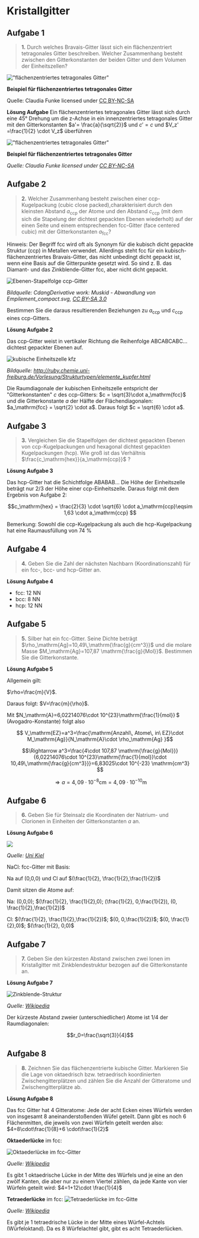 <!--
author: Claudia Funke
email: claudia.funke@physik.tu-freiberg.de
title: Übung Struktur der Materie I, Arbeitsblatt 3

-->

# Kristallgitter
## Aufgabe 1
>__1.__  Durch welches Bravais-Gitter lässt sich ein flächenzentriert tetragonales Gitter beschreiben. Welcher Zusammenhang besteht zwischen den Gitterkonstanten der beiden Gitter und dem Volumen der Einheitszellen?

!["flächenzentriertes tetragonales Gitter"](media/flaechenzentriert_tetragonal.png)

 **Beispiel für flächenzentriertes tetragonales Gitter**
 
Quelle:  Claudia Funke licensed under [CC BY-NC-SA ](https://creativecommons.org/licenses/by-nc-sa/4.0/)

**Lösung Aufgabe** 
Ein flächenzentriertes tetragonales Gitter lässt sich durch eine 45° Drehung um die z-Achse in ein innenzentriertes tetragonales Gitter mit den Gitterkonstanten $a'= \frac{a}{\sqrt{2}}$ und
$c' = c$ und $V_z' =\frac{1}{2} \cdot V_z$ überführen


!["flächenzentriertes tetragonales Gitter"](media/flaechenzentriert-tetragonal2.png)

 **Beispiel für flächenzentriertes tetragonales Gitter**
 

 
*Quelle:  Claudia Funke licensed under [CC BY-NC-SA ](https://creativecommons.org/licenses/by-nc-sa/4.0/)*

## Aufgabe 2
>__2.__  Welcher Zusammenhang besteht zwischen einer ccp-Kugelpackung (cubic close packed),charakterisiert durch den kleinsten Abstand $a_\mathrm{ccp}$ der Atome und den Abstand $c_\mathrm{ccp}$  (mit dem sich die Stapelung der dichtest gepackten Ebenen wiederholt) auf der einen Seite und einem entsprechenden fcc-Gitter (face centered cubic) mit der Gitterkonstanten $a_\mathrm{fcc}$? 

Hinweis: Der Begriff fcc wird oft als Synonym für die kubisch dicht gepackte Struktur (ccp) in Metallen verwendet. Allerdings steht fcc für ein kubisch-flächenzentriertes Bravais-Gitter, das nicht unbedingt dicht gepackt ist, wenn eine Basis auf die Gitterpunkte gesetzt wird. So sind z. B. das Diamant- und das Zinkblende-Gitter fcc, aber nicht dicht gepackt. 

![Ebenen-Stapelfolge  ccp-Gitter](media/ccpKugelpackung.png)


*Bildquelle: CdangDerivative work: Muskid - Abwandlung von Empilement_compact.svg, [CC BY-SA 3.0](https://commons.wikimedia.org/w/index.php?curid=33976067)*

Bestimmen Sie die daraus resultierenden Beziehungen zu $a_\mathrm{ccp}$ und $c_\mathrm{ccp}$ eines ccp-Gitters.

**Lösung Aufgabe 2**

Das ccp-Gitter weist in vertikaler Richtung die Reihenfolge ABCABCABC… dichtest gepackter Ebenen auf.

![kubische Einheitszelle kfz](media/kupfer.png)

*Bildquelle: http://ruby.chemie.uni-freiburg.de/Vorlesung/Strukturtypen/elemente_kupfer.html*

Die Raumdiagonale der kubischen Einheitszelle entspricht der
"Gitterkonstanten" $c$  des ccp-Gitters: $c = \sqrt{3}\cdot a_\mathrm{fcc}$  und die Gitterkonstante $a$ der Hälfte der Flächendiagonalen:  $a_\mathrm{fcc} = \sqrt{2} \cdot a$. 
Daraus folgt $c = \sqrt{6} \cdot a$.

## Aufgabe 3
>__3.__  Vergleichen Sie die Stapelfolgen der dichtest gepackten Ebenen von ccp-Kugelpackungen und hexagonal dichtest gepackten Kugelpackungen (hcp).
Wie groß ist das Verhältnis  $\frac{c_\mathrm{hex}}{a_\mathrm{ccp}}$ ?


**Lösung Aufgabe 3**

Das hcp-Gitter hat die Schichtfolge ABABAB…
Die Höhe der Einheitszelle beträgt nur 2/3 der Höhe einer ccp-Einheitszelle.
Daraus folgt mit dem Ergebnis von Aufgabe 2: 

$$c_\mathrm{hex} = \frac{2}{3} \cdot  \sqrt{6} \cdot  a_\mathrm{ccp}\eqsim 1,63 \cdot a_\mathrm{ccp} $$

Bemerkung: Sowohl die ccp-Kugelpackung als auch die hcp-Kugelpackung hat eine Raumausfüllung von 74 %

## Aufgabe 4
>__4.__  Geben Sie die Zahl der nächsten Nachbarn (Koordinationszahl) für ein fcc-, bcc- und hcp-Gitter an.

**Lösung Aufgabe 4**

+ fcc: 12 NN
+ bcc: 8 NN
+ hcp: 12 NN

## Aufgabe 5
>__5.__  Silber hat ein fcc-Gitter. Seine Dichte beträgt $\rho_\mathrm{Ag}=10,49\,\mathrm{\frac{g}{cm^3}}$ und die molare Masse $M_\mathrm{Ag}=107,87 \mathrm{\frac{g}{Mol}}$. Bestimmen Sie die Gitterkonstante.



**Lösung Aufgabe 5**

Allgemein gilt: 

$\rho=\frac{m}{V}$. 

Daraus folgt: $V=\frac{m}{\rho}$. 

Mit $N_\mathrm{A}=6,02214076\cdot 10^{23}\mathrm{\frac{1}{mol}} $ (Avogadro-Konstante) folgt also

$$ V_\mathrm{EZ}=a^3=\frac{\mathrm{Anzahl\, Atome\, in\ EZ}\cdot M_\mathrm{Ag}}{N_\mathrm{A}\cdot \rho_\mathrm{Ag} }$$

$$\Rightarrow a^3=\frac{4\cdot 107,87 \mathrm{\frac{g}{Mol}}}{6,02214076\cdot 10^{23}\mathrm{\frac{1}{mol}}\cdot 10,49\,\mathrm{\frac{g}{cm^3}}}=6,83025\cdot 10^{-23} \mathrm{cm^3}
$$

$$\Rightarrow a=4,09 \cdot 10^{-8} \mathrm{cm}= 4,09 \cdot 10^{-10} \mathrm{m}$$

## Aufgabe 6
>__6.__ Geben Sie für Steinsalz die Koordinaten der Natrium- und Clorionen in Einheiten der Gitterkonstanten $a$ an.

**Lösung Aufgabe 6**

![](https://www.tf.uni-kiel.de/matwis/amat/mw1_ge/kap_3/illustr/nacl_gitter.png)

*Quelle: [Uni Kiel](https://www.tf.uni-kiel.de/matwis/amat/mw1_ge/kap_3/backbone/r3_3_3.html)*

NaCl: fcc-Gitter mit Basis:

Na auf (0,0,0) und 
Cl auf $(\frac{1}{2}, \frac{1}{2},\frac{1}{2})$ 

Damit sitzen die Atome auf:

Na: (0,0,0);  $(\frac{1}{2}, \frac{1}{2},0);  (\frac{1}{2}, 0,\frac{1}{2}),  (0, \frac{1}{2},\frac{1}{2})$

Cl:  $(\frac{1}{2}, \frac{1}{2},\frac{1}{2})$;  $(0, 0,\frac{1}{2})$;  $(0, \frac{1}{2},0)$; $(\frac{1}{2}, 0,0)$

## Aufgabe 7
>__7.__ Geben Sie den kürzesten Abstand zwischen zwei Ionen im Kristallgitter mit Zinkblendestruktur bezogen auf die Gitterkonstante an.

**Lösung Aufgabe 7**

![Zinkblende-Struktur](https://upload.wikimedia.org/wikipedia/commons/1/12/Sphalerite_polyhedra.png)

*Quelle: [Wikipedia](https://de.wikipedia.org/wiki/Zinkblende-Struktur)*

Der kürzeste Abstand zweier (unterschiedlicher) Atome ist 1/4 der Raumdiagonalen:

$$r_0=\frac{\sqrt{3}}{4}$$

## Aufgabe 8

>__8.__ Zeichnen Sie das flächenzentrierte kubische Gitter. Markieren Sie die Lage von oktaedrisch bzw. tetraedrisch koordinierten Zwischengitterplätzen und zählen Sie die Anzahl der Gitteratome und Zwischengitterplätze ab.

**Lösung Aufgabe 8**

Das fcc Gitter hat 4 Gitteratome: Jede der acht Ecken eines Würfels werden von insgesamt 8 aneinanderstoßenden Wüfel geteilt. Dann gibt es noch 6 Flächenmitten, die jeweils von zwei Würfeln geteilt werden also: $4=8\cdot\frac{1}{8}+6 \cdot\frac{1}{2}$ 


**Oktaederlücke** im fcc:


![Oktaederlücke im fcc-Gitter](https://upload.wikimedia.org/wikipedia/commons/c/c7/Oktaederl%C3%BCcke.png)

*Quelle: [Wikipedia](https://de.wikipedia.org/wiki/Oktaederl%C3%BCcke)*


Es gibt 1 oktaedrische Lücke in der Mitte des Würfels und je eine an den zwölf Kanten, die aber nur zu einem Viertel zählen, da jede Kante von vier Würfeln geteilt wird: $4=1+12\cdot \frac{1}{4}$

**Tetraederlücke** im fcc:
![Tetraederlücke im fcc-Gitte](https://upload.wikimedia.org/wikipedia/commons/f/fc/FCC_Tetrahedral_Void.jpg)

*Quelle: [Wikipedia](https://de.wikipedia.org/wiki/Tetraederl%C3%BCcke)*

Es gibt je 1 tetraedrische Lücke in der Mitte eines Würfel-Achtels (Würfeloktand). Da es 8 Würfelachtel gibt, gibt es acht Tetraederlücken.